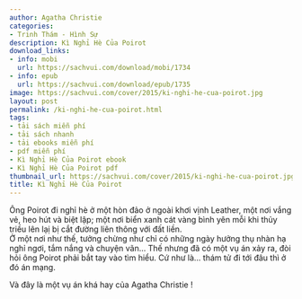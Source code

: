```yaml
---
author: Agatha Christie
categories:
- Trinh Thám - Hình Sự
description: Kì Nghỉ Hè Của Poirot
download_links:
- info: mobi
  url: https://sachvui.com/download/mobi/1734
- info: epub
  url: https://sachvui.com/download/epub/1735
image: https://sachvui.com/cover/2015/ki-nghi-he-cua-poirot.jpg
layout: post
permalink: /ki-nghi-he-cua-poirot.html
tags:
- tải sách miễn phí
- tải sách nhanh
- tải ebooks miễn phí
- pdf miễn phí
- Kì Nghỉ Hè Của Poirot ebook
- Kì Nghỉ Hè Của Poirot pdf
thumbnail_url: https://sachvui.com/cover/2015/ki-nghi-he-cua-poirot.jpg
title: Kì Nghỉ Hè Của Poirot
---
```


 <div class="item-desc text-justify"> <p>Ông Poirot đi nghỉ hè ở một hòn đảo ở ngoài khơi vịnh Leather, một nơi vắng vẻ, heo hút và biệt lập; một nơi biển xanh cát vàng bình yên mỗi khi thủy triều lên lạị bị cắt đường liên thông với đất liền.<br>Ở một nơi như thế, tưởng chừng như chỉ có những ngày hưởng thụ nhàn hạ nghỉ ngơi, tắm nắng và chuyện vãn... Thế nhưng đã có một vụ án xảy ra, đòi hỏi ông Poirot phải bắt tay vào tìm hiểu. Cứ như là... thám tử đi tới đâu thì ở đó án mạng.</p><p>Và đây là một vụ án khá hay của Agatha Christie !</p> </div>